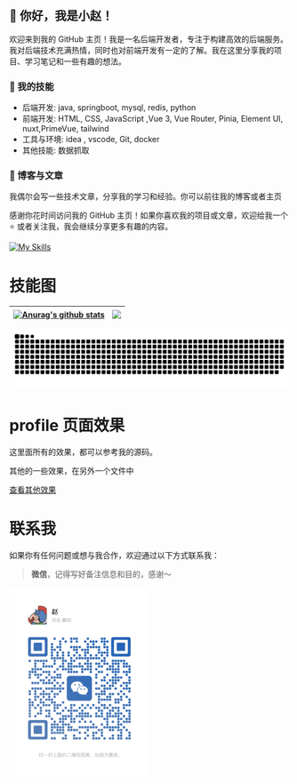 ## 👋 你好，我是小赵！
欢迎来到我的 GitHub 主页！我是一名后端开发者，专注于构建高效的后端服务。我对后端技术充满热情，同时也对前端开发有一定的了解。我在这里分享我的项目、学习笔记和一些有趣的想法。
### 🚀 我的技能

- 后端开发:  java, springboot, mysql, redis, python
- 前端开发:  HTML, CSS, JavaScript ,Vue 3, Vue Router, Pinia, Element UI, nuxt,PrimeVue, tailwind
- 工具与环境: idea , vscode, Git, docker
- 其他技能: 数据抓取


### 📝 博客与文章

我偶尔会写一些技术文章，分享我的学习和经验。你可以前往我的博客或者主页



感谢你花时间访问我的 GitHub 主页！如果你喜欢我的项目或文章，欢迎给我一个 ⭐️ 或者关注我，我会继续分享更多有趣的内容。

 [![My Skills](https://skillicons.dev/icons?i=git,nginx,cloudflare,postman,vscode,linux,windows,vue,vite,nuxt,twitter,redis,py,pycharm,pnpm,pinia,docker,idea,maven,mysql,md,jquery,kafka,java,js,html,hibernate,eclipse,github,css,vim)](https://skillicons.dev)



# 技能图

| <a href="https://github.com/anuraghazra/github-readme-stats"><img align="center" src="https://github-readme-stats.vercel.app/api?username=haers&show_icons=true&include_all_commits=true&count_private=true&theme=buefy&hide_border=true&role=OWNER,ORGANIZATION_MEMBER,COLLABORATOR" alt="Anurag's github stats" /></a> | <a href="https://github.com/anuraghazra/github-readme-stats"><img align="center" src="https://github-readme-stats.vercel.app/api/top-langs/?username=anuraghazra&layout=compact&theme=buefy&hide_border=true" /></a> |
| ------------- | ------------- |




  <!-- snake contribution -->
   <picture>
    <source media="(prefers-color-scheme: dark)" srcset="github-contribution-snake/github-contribution-grid-snake-dark.svg" />
    <source media="(prefers-color-scheme: light)" srcset="github-contribution-snake/github-contribution-grid-snake.svg" />
    <img alt="github-snake" src="github-contribution-snake/github-contribution-grid-snake-dark.svg" />
  </picture>


# profile 页面效果
这里面所有的效果，都可以参考我的源码。

其他的一些效果，在另外一个文件中 

[查看其他效果](./其他一些好看的效果.md)


# 联系我

如果你有任何问题或想与我合作，欢迎通过以下方式联系我：

> **微信**，记得写好备注信息和目的，感谢～

<picture style="display: block; margin: 0 auto;">
  <source srcset="static/img/wx.jpg" type="image/jpg">
  <img src="static/img/wx.jpg" alt="Demo" width="800" style="max-width: 50%; max-height: 50%;">
</picture>
